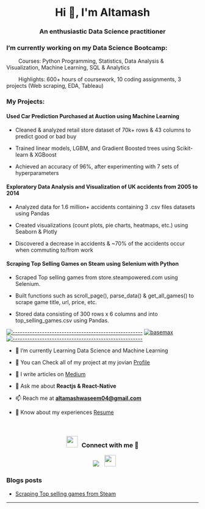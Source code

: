 <h1 align="center">Hi 👋, I'm Altamash</h1>
<h3 align="center">An enthusiastic Data Science practitioner</h3>

<h3 align="Left">I’m currently working on my Data Science Bootcamp:</h3>

  &nbsp;&nbsp;&nbsp;&nbsp;&nbsp;&nbsp;&nbsp;&nbsp;Courses: Python Programming, Statistics, Data Analysis & Visualization, Machine Learning, SQL & Analytics

  &nbsp;&nbsp;&nbsp;&nbsp;&nbsp;&nbsp;&nbsp;&nbsp;Highlights: 600+ hours of coursework, 10 coding assignments, 3 projects (Web scraping, EDA, Tableau)
  
  <h3 align="Left">My Projects:</h3>
  
  <h4 align="Left"><b>Used Car Prediction Purchased at Auction using Machine Learning</b></h4>
  
  - Cleaned & analyzed retail store dataset of 70k+ rows & 43 columns to predict good or bad buy
  
  - Trained linear models, LGBM, and Gradient Boosted trees using Scikit-learn & XGBoost
  
  - Achieved an accuracy of 96%, after experimenting with 7 sets of hyperparameters
  
  <h4 align="Left"><b>Exploratory Data Analysis and Visualization of UK accidents from 2005 to 2014</b></h4>
  
  - Analyzed data for 1.6 million+ accidents containing 3 .csv files datasets using Pandas
  
  - Created visualizations (count plots, pie charts, heatmaps, etc.) using Seaborn & Plotly
  
  - Discovered a decrease in accidents & ~70% of the accidents occur when commuting to/from work
  
  <h4 align="Left"><b>Scraping Top Selling Games on Steam using Selenium with Python</b></h4>
  
  - Scraped Top selling games from store.steampowered.com using Selenium.
  
  - Built functions such as scroll_page(), parse_data() & get_all_games() to scrape game title, url, price, etc.
  
  - Stored data consisting of 300 rows x 6 columns and into top_selling_games.csv using Pandas.
  
[![-----------------------------------------------------](
https://raw.githubusercontent.com/andreasbm/readme/master/assets/lines/aqua.png)](https://github.com/Altamash98?tab=repositories)
<a href="https://github.com/BaseMax?tab=repositories"><img src="https://github-profile-trophy.vercel.app/?username=Altamash98&column=8&margin-w=15&margin-h=15" alt="basemax"></a> 
[![-----------------------------------------------------](
https://raw.githubusercontent.com/andreasbm/readme/master/assets/lines/aqua.png)](https://github.com/Altamash98?tab=repositories)

- 🔭 I’m currently Learning Data Science and Machine Learning

- 🌱 You can Check all of my project at my jovian [Profile](https://jovian.ai/altamashwaseem04)

- 📝 I write articles on [Medium](https://medium.com/@altamashwaseem04)

- 💬 Ask me about **Reactjs & React-Native**

- 📫 Reach me at **altamashwaseem04@gmail.com**

- 📄 Know about my experiences [Resume](https://docs.google.com/document/d/1IklJl79bLJUgty18uMy2Vm9J05NIV4H1iu7hJPWaoYc/edit?usp=sharing)
<br/>
<h3 align="center" > <img src="https://media.giphy.com/media/iY8CRBdQXODJSCERIr/giphy.gif" width="30" height="30" style="margin-right: 10px;">Connect with me 🤝 </h3>

<p align="center">

 <div align="center"  class="icons-social" style="margin-left: 10px;">
        <a style="margin-left: 10px;"  target="_blank" href="https://www.linkedin.com/in/altamashwaseem04/">
			<img src="https://img.icons8.com/doodle/40/000000/linkedin--v2.png"></a>
        <a style="margin-left: 10px;" target="_blank" href="https://github.com/Altamash98">
		<img src="https://img.icons8.com/ios-filled/344/m.png" width="30" height="30" style="margin-right: 10px;"></a>
      </div>

</p>

### Blogs posts

<!-- BLOG-POST-LIST:START -->

- [Scraping Top selling games from Steam](https://medium.com/@altamashwaseem04/scraping-top-selling-games-from-steam-902d895f9441)
<!-- BLOG-POST-LIST:END -->

---
